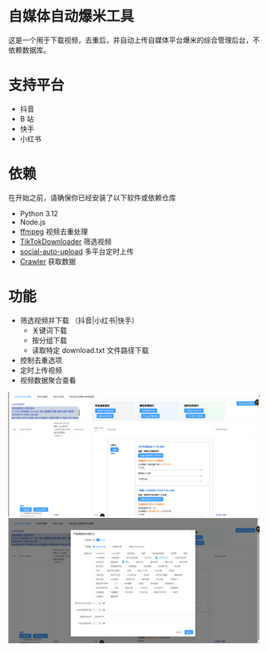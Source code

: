 # 自媒体自动爆米工具

这是一个用于下载视频，去重后，并自动上传自媒体平台爆米的综合管理后台，不依赖数据库。

# 支持平台

- 抖音
- B 站
- 快手
- 小红书

# 依赖

在开始之前，请确保你已经安装了以下软件或依赖仓库

- Python 3.12
- Node.js
- [ffmpeg](https://ffmpeg.org/) 视频去重处理
- [TikTokDownloader](https://github.com/SilverComet7/TikTokDownloader) 筛选视频
- [social-auto-upload](https://github.com/SilverComet7/social-auto-upload) 多平台定时上传
- [Crawler](https://github.com/SilverComet7/Crawler) 获取数据

# 功能

- 筛选视频并下载 （抖音|小红书|快手）
  - 关键词下载
  - 按分组下载
  - 读取特定 download.txt 文件路径下载
- 控制去重选项
- 定时上传视频
- 视频数据聚合查看

![首页](./image/首页.png)
![下载弹窗](./image/下载弹窗.png)
